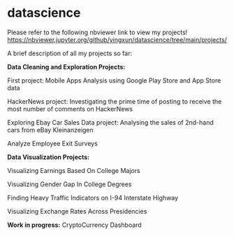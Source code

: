 # datascience
Please refer to the following nbviewer link to view my projects!
https://nbviewer.jupyter.org/github/yingxun/datascience/tree/main/projects/

A brief description of all my projects so far:

**Data Cleaning and Exploration Projects:**

First project: Mobile Apps Analysis using Google Play Store and App Store data

HackerNews project: Investigating the prime time of posting to receive the most number of comments on HackerNews

Exploring Ebay Car Sales Data project: Analysing the sales of 2nd-hand cars from eBay Kleinanzeigen

Analyze Employee Exit Surveys

**Data Visualization Projects:**

Visualizing Earnings Based On College Majors

Visualizing Gender Gap In College Degrees

Finding Heavy Traffic Indicators on I-94 Interstate Highway

Visualizing Exchange Rates Across Presidencies

**Work in progress:**
CryptoCurrency Dashboard
